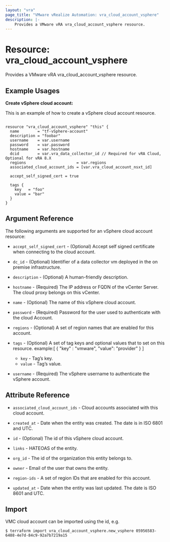 ```yaml
---
layout: "vra"
page_title: "VMware vRealize Automation: vra_cloud_account_vsphere"
description: |-
    Provides a VMware vRA vra_cloud_account_vsphere resource.
---
```


# Resource: vra\_cloud\_account\_vsphere

Provides a VMware vRA vra_cloud_account_vsphere resource.

## Example Usages

**Create vSphere cloud account:**

This is an example of how to create a vSphere cloud account resource.

```hcl

resource "vra_cloud_account_vsphere" "this" {
  name        = "tf-vSphere-account"
  description = "foobar"
  username    = var.username
  password    = var.password
  hostname    = var.hostname
  dcid        = var.vra_data_collector_id // Required for vRA Cloud, Optional for vRA 8.X
  regions                      = var.regions
  associated_cloud_account_ids = [var.vra_cloud_account_nsxt_id]

  accept_self_signed_cert = true

  tags {
    key   = "foo"
    value = "bar"
  }
}

```



## Argument Reference

The following arguments are supported for an vSphere cloud account resource:

* `accept_self_signed_cert` - (Optional) Accept self signed certificate when connecting to the cloud account.

* `dc_id` - (Optional) Identifier of a data collector vm deployed in the on premise infrastructure.

* `description` - (Optional) A human-friendly description.

* `hostname` - (Required) The IP address or FQDN of the vCenter Server. The cloud proxy belongs on this vCenter.

* `name` - (Optional) The name of this vSphere cloud account.

* `password` - (Required) Password for the user used to authenticate with the cloud Account.

* `regions` - (Optional) A set of region names that are enabled for this account.

* `tags` - (Optional) A set of tag keys and optional values that to set on this resource.
example:[ { "key" : "vmware", "value": "provider" } ]
  * `key` - Tag’s key.
  * `value` - Tag’s value.

* `username` - (Required) The vSphere username to authenticate the vSphere account.

## Attribute Reference

* `associated_cloud_account_ids` - Cloud accounts associated with this cloud account.

* `created_at` - Date when the entity was created. The date is in ISO 6801 and UTC.

* `id` - (Optional) The id of this vSphere cloud account.

* `links` - HATEOAS of the entity.

* `org_id` - The id of the organization this entity belongs to.

* `owner` - Email of the user that owns the entity.

* `region-ids` - A set of region IDs that are enabled for this account.

* `updated_at` - Date when the entity was last updated. The date is ISO 8601 and UTC.


## Import

VMC cloud account can be imported using the id, e.g.

`$ terraform import vra_cloud_account_vsphere.new_vsphere 05956583-6488-4e7d-84c9-92a7b7219a15`
